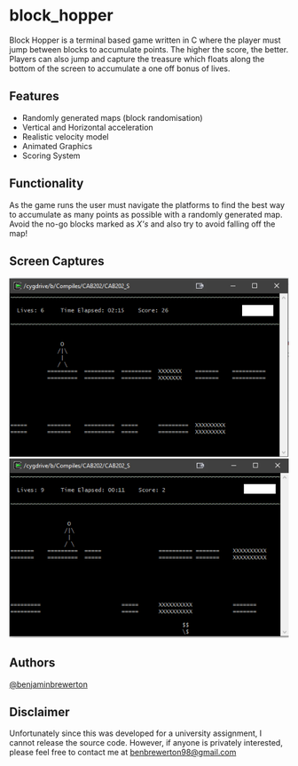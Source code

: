 # block_hopper
Block Hopper is a terminal based game written in C where the player must jump between blocks to accumulate points. The higher the score, the better. Players can also jump and capture the treasure which floats along the bottom of the screen to accumulate a one off bonus of lives.

## Features
- Randomly generated maps (block randomisation)
- Vertical and Horizontal acceleration
- Realistic velocity model
- Animated Graphics
- Scoring System

## Functionality
As the game runs the user must navigate the platforms to find the best way to accumulate as many points as possible with a randomly generated map. Avoid the no-go blocks marked as *X's* and also try to avoid falling off the map!

## Screen Captures
![Gameplay](Captures/cab202_1.PNG)
![Gameplay with Treasure at bottom](Captures/cab202_2.PNG)

## Authors
[@benjaminbrewerton](https://github.com/benjaminbrewerton)

## Disclaimer
Unfortunately since this was developed for a university assignment, I cannot release the source code. However, if anyone is privately interested, please feel free to contact me at benbrewerton98@gmail.com
